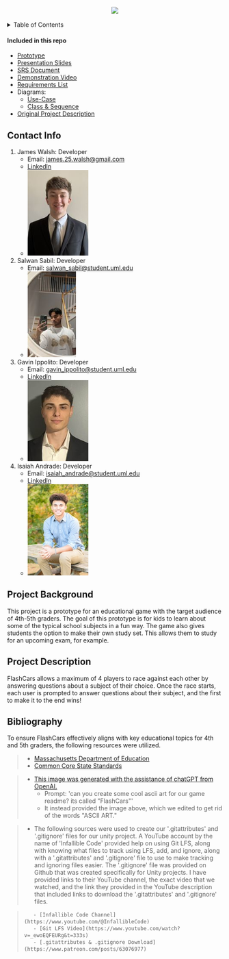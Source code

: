 <p align="center"><img src="./images/FlashCars.jpg" "alt="FlashCars"></p>

<details>
<summary>Table of Contents</summary>

- [Contact Info](#contact-info)
- [Project Background](#project-background)
- [Project Description](#project-description)
- [Domain Research](#bibliography)

</details>

#### Included in this repo

- [Prototype](./prototype/flashCars.py)
- [Presentation Slides](./presentation_slides.pdf)
- [SRS Document](./SRS.docx.pdf)
- [Demonstration Video](./demonstration_video.mp4)
- [Requirements List](./requirements_and_diagrams/project_requirements.pdf)
- Diagrams:
    - [Use-Case](./requirements_and_diagrams/use_case_diagram.pdf)
    - [Class & Sequence](./requirements_and_diagrams/class_and_sequence_diagrams.pdf)
- [Original Project Description](./original_project_description.pdf)


## Contact Info

1. James Walsh: Developer
    - Email: james.25.walsh@gmail.com
    - [LinkedIn](https://www.linkedin.com/in/james-walsh-8a53a6265/)
    - ![James Profile](/images/team_members/james_walsh_profile.jpg)
3. Salwan Sabil: Developer
   - Email: salwan_sabil@student.uml.edu
   - ![Salwan Profile](/images/team_members/salwan_sabil_profile.jpg)
5. Gavin Ippolito: Developer
   - Email: gavin_ippolito@student.uml.edu
   - [LinkedIn](https://www.linkedin.com/in/gavin-ippolito-a6a1572a0/)
   - ![Gavin Profile](/images/team_members/gavin_ippolito_profile_resized_again.jpg)
6. Isaiah Andrade: Developer
    - Email: isaiah_andrade@student.uml.edu
    - [LinkedIn](https://www.linkedin.com/in/isaiah-andrade/)
    - ![Isaiah's Senior Photo](/images/team_members/isaiah_andrade.jpg)

## Project Background

This project is a prototype for an educational game with the target audience of 4th-5th graders.
The goal of this prototype is for kids to learn about some of the typical school subjects in a
fun way. The game also gives students the option to make their own study set. This allows them
to study for an upcoming exam, for example.

## Project Description

FlashCars allows a maximum of 4 players to race against each other by answering questions
about a subject of their choice. Once the race starts, each user is prompted to answer questions
about their subject, and the first to make it to the end wins!

## Bibliography
To ensure FlashCars effectively aligns with key educational topics for 4th and 5th graders, the following resources were utilized.<br>
>    - [Massachusetts Department of Education](https://www.doe.mass.edu/frameworks/current.html)<br>
>    - [Common Core State Standards](https://corestandards.org/)

>    - [This image was generated with the assistance of chatGPT from OpenAI.](./images/FlashCars.jpg)
>        - Prompt: 'can you create some cool ascii art for our game readme? its called "FlashCars"'
>        - It instead provided the image above, which we edited to get rid of the words "ASCII ART."

>    - The following sources were used to create our '.gitattributes' and '.gitignore' files for our unity project. A YouTube account
>      by the name of 'Infallible Code' provided help on using Git LFS, along with knowing what files to track using LFS, add, and ignore,
>      along with a '.gitattributes' and '.gitignore' file to use to make tracking and ignoring files easier. The '.gitignore' file was
>      provided on Github that was created specifically for Unity projects. I have provided links to their YouTube channel, the exact video
>      that we watched, and the link they provided in the YouTube description that included links to download the '.gitattributes' and
>      '.gitignore' files.<br>

>        - [Infallible Code Channel](https://www.youtube.com/@InfallibleCode)
>        - [Git LFS Video](https://www.youtube.com/watch?v=_ewoEQFEURg&t=333s)
>        - [.gitattributes & .gitignore Download](https://www.patreon.com/posts/63076977)

